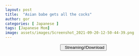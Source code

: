 ```yaml
---
layout: post
title:  "Asian babe gets all the cocks"
author: gor
categories: [ Japanese ]
tags: [Japanese Mom]
image: assets/images/Screenshot_2021-09-20-12-50-44-39.png
---
```


<center>
<a href="https://cdn77-vid.xnxx-cdn.com/BfVmRcTWu-l7AvhVIuxbjA==,1632127634/videos/mp4/b/7/a/xvideos.com_b7ab693544d97d20c45d845baed2458a.mp4?ui=MzYuODIuOTYuODMtL3ZpZGVvLXNsemJyNTQvYXNpYW5fYmFiZV9nZXRz">
<button class="btn btn-outline-dark py-2 px-5 d-block w-100 show-comments"><i class="fa fa-external-link"></i> &nbsp; Streaming//Download</button>
</a>
</center>
